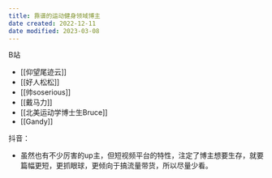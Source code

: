 ```yaml
---
title: 靠谱的运动健身领域博主
date created: 2022-12-11
date modified: 2023-03-08
---
```


B站

- [[仰望尾迹云]]
- [[好人松松]]
- [[帅soserious]]
- [[戴马力]]
- [[北美运动学博士生Bruce]]
- [[Gandy]]

抖音：

- 虽然也有不少厉害的up主，但短视频平台的特性，注定了博主想要生存，就要篇幅更短，更抓眼球，更倾向于搞流量带货，所以尽量少看。
